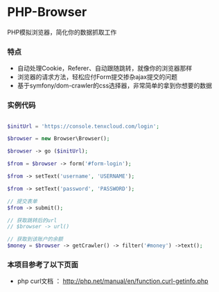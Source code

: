 # PHP-Browser
PHP模拟浏览器，简化你的数据抓取工作

### 特点
 - 自动处理Cookie，Referer、自动跟随跳转，就像你的浏览器那样
 - 浏览器的请求方法，轻松应付Form提交掺杂ajax提交的问题
 - 基于symfony/dom-crawler的css选择器，非常简单的拿到你想要的数据


### 实例代码

```php

$initUrl = 'https://console.tenxcloud.com/login';

$browser = new Browser\Browser();

$browser -> go ($initUrl);

$from = $browser -> form('#form-login');

$from -> setText('username', 'USERNAME');

$from -> setText('password', 'PASSWORD');

// 提交表单
$from -> submit();

// 获取跳转后的url
// $browser -> url()

// 获取到该账户的余额
$money = $browser -> getCrawler() -> filter('#money') ->text();

```

### 本项目参考了以下页面
 - php curl文档 ： http://php.net/manual/en/function.curl-getinfo.php